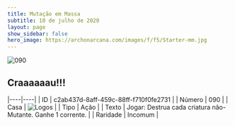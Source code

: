 ```yaml
---
title: Mutação em Massa
subtitle: 10 de julho de 2020
layout: page
show_sidebar: false
hero_image: https://archonarcana.com/images/f/f5/Starter-mm.jpg
---
```


![090](https://cdn.keyforgegame.com/media/card_front/pt/479_090_F6CQJH6R6GHM_pt.png)

## Craaaaaau!!!

|----|----|
| ID | c2ab437d-8aff-459c-88ff-f710f0fe2731 |
| Número | 090 |
| Casa | ![Logos](https://archonarcana.com/images/thumb/c/ce/Logos.png/22px-Logos.png "Logos") |
| Tipo | Ação |
| Texto | Jogar: Destrua cada criatura não-Mutante. Ganhe 1 corrente. |
| Raridade | Incomum |
